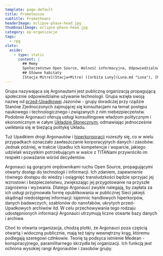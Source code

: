 ```yaml
---
template: page-default
title: Prometeusze
subtitle: Prometheans
headerImage: eclipse-phase-head.jpg
thumbnailImage: eclipse-phase-head.jpg
category: ep-organizacje
tags:
  - rpg
slots:
  aside:
    - type: static
      content: |
        ## Memy
        Społeczeństwo Open Source, Wolność informacyjna, Odpowiedzialność społeczna, Technoprogresywizm
        ## Główne habitaty
        [Stacja Mitre](Stacja+Mitre) ([orbita Luny](Luna.md "Luna"), [Markov](Markov) ([Pas Kuipera](Pas+Kuipera), [Hooverman-Geischecker](Hooverman-Geischecker) ([Słońce](S%C5%82o%C5%84ce)
---
```

Grupa nazywająca się Argonautami jest publiczną organizacją propagującą społecznie odpowiedzialne używanie technologii. Grupa wzięła swoją nazwę od [przed-Upadkowej](Upadek.md) Jazonów - grupy doradczej przy rządzie Stanóœ Zjednoczonych zajmującej się konsultacjami na temat postępu naukowego i technologicznego i związanych z nim niebezpieczeństw. Podobnie Argonauci oferują usługi konsultingowe władzom politycznym i ekonomicznym w całym [Układzie Słonecznym](../Atlas/Uklad-Sloneczny.md), odmawiając jednocześnie uwikłania się w bieżącą politykę Układu.

Tuż Upadkiem drogi Argonautów i [hiperkorporacji](Hiperkorporacje "Hiperkorporacje") rozeszły się, co w wielu przypadkach oznaczało zawłaszczanie korporacyjnych danych i zasobów. Jednak później, w trakcie Upadku ich kompetencje i wsparcie, jakiego udzielali wszystkim potrzebującym w walce z TITANami przywróciło im respekt i poważanie wśród decydentów.

Argonauci są gorącymi orędownikami ruchu Open Source, propagującymi otwarty dostęp do technologii i informacji. Ich zdaniem, zapewnienie równego dostępu do wiedzy i osiągnięć transludzkości będzie sprzyjać jej wzrostowi i bezpieczeństwu, zwiększając jej przygotowanie na przyszłe zagrożenia i wyzwania. Dlatego Argonauci zwykle nalegają, by zapłata za ich usługi przyjmowała formę opublikowania w publicznej Sieci jakiejś skądinąd niedostępnej informacji: tajemnic handlowych hiperkorpów, danych badawczych, szablonów do nanofabów, ukrytych przed-Upadkowych archiwów itd. W celu przechowywania tego rodzaju udostępnionych informacji Argonauci utrzymują liczne otwarte bazy danych i archiwa.

Choć to otwarta organizacja, chodzą plotki, że Argonauci poza częścią otwartą i widoczną publicznie, mają też tajny wewnętrzny krąg, któremu podlegają szeregowi człnkowie. Teorię tą podsyca istnienie Medean - konspiracyjnego, paramilitarnego skrzydła tej organizacji. Ich funkcją jest ochrona wysokiej rangi Argonautów i zasobów grupy.
